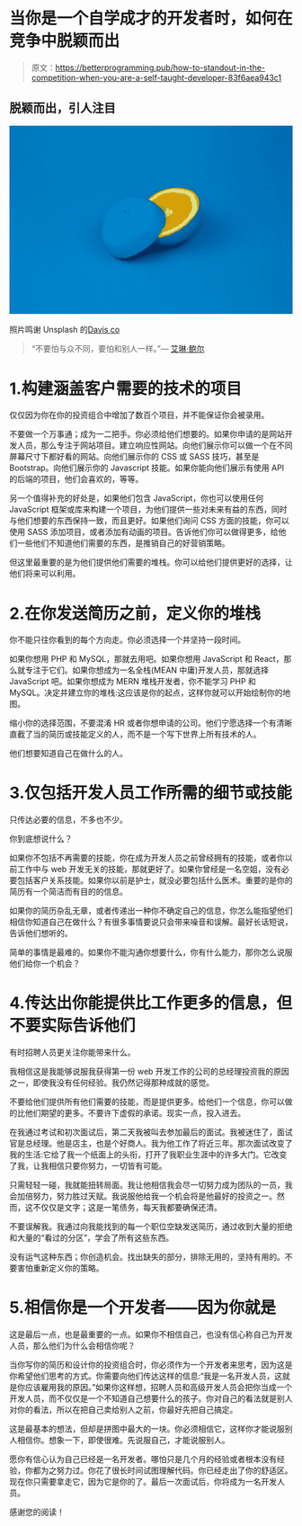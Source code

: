 # 当你是一个自学成才的开发者时，如何在竞争中脱颖而出

> 原文：<https://betterprogramming.pub/how-to-standout-in-the-competition-when-you-are-a-self-taught-developer-83f6aea943c1>

## 脱颖而出，引人注目

![](img/f1cec1d8d1e361bb5a67311fd5141f94.png)

照片鸣谢 Unsplash 的[Davis co](https://unsplash.com/photos/5E5N49RWtbA)

> “不要怕与众不同，要怕和别人一样。”— [艾琳·鲍尔](https://erinbower.net/2017/11/13/monday-motivation-dont-be-afraid-to-be-different/)

# 1.构建涵盖客户需要的技术的项目

仅仅因为你在你的投资组合中增加了数百个项目，并不能保证你会被录用。

不要做一个万事通；成为一二把手。你必须给他们想要的。如果你申请的是网站开发人员，那么专注于网站项目。建立响应性网站。向他们展示你可以做一个在不同屏幕尺寸下都好看的网站。向他们展示你的 CSS 或 SASS 技巧，甚至是 Bootstrap。向他们展示你的 Javascript 技能。如果你能向他们展示有使用 API 的后端的项目，他们会喜欢的，等等。

另一个值得补充的好处是，如果他们包含 JavaScript，你也可以使用任何 JavaScript 框架或库来构建一个项目，为他们提供一些对未来有益的东西，同时与他们想要的东西保持一致，而且更好。如果他们询问 CSS 方面的技能，你可以使用 SASS 添加项目，或者添加有动画的项目。告诉他们你可以做得更多，给他们一些他们不知道他们需要的东西，是推销自己的好营销策略。

但这里最重要的是为他们提供他们需要的堆栈。你可以给他们提供更好的选择，让他们将来可以利用。

# 2.在你发送简历之前，定义你的堆栈

你不能只往你看到的每个方向走。你必须选择一个并坚持一段时间。

如果你想用 PHP 和 MySQL，那就去用吧。如果你想用 JavaScript 和 React，那么就专注于它们。如果你想成为一名全栈(MEAN 中庸)开发人员，那就选择 JavaScript 吧。如果你想成为 MERN 堆栈开发者，你不能学习 PHP 和 MySQL。决定并建立你的堆栈:这应该是你的起点，这样你就可以开始绘制你的地图。

缩小你的选择范围，不要混淆 HR 或者你想申请的公司。他们宁愿选择一个有清晰直截了当的简历或技能定义的人，而不是一个写下世界上所有技术的人。

他们想要知道自己在做什么的人。

# 3.仅包括开发人员工作所需的细节或技能

只传达必要的信息，不多也不少。

你到底想说什么？

如果你不包括不再需要的技能，你在成为开发人员之前曾经拥有的技能，或者你以前工作中与 web 开发无关的技能，那就更好了。如果你曾经是一名空姐，没有必要包括客户关系技能。如果你以前是护士，就没必要包括什么医术。重要的是你的简历有一个简洁而有目的的信息。

如果你的简历杂乱无章，或者传递出一种你不确定自己的信息，你怎么能指望他们相信你知道自己在做什么？有很多事情要说只会带来噪音和误解。最好长话短说，告诉他们想听的。

简单的事情是最难的。如果你不能沟通你想要什么，你有什么能力，那你怎么说服他们给你一个机会？

# 4.传达出你能提供比工作更多的信息，但不要实际告诉他们

有时招聘人员更关注你能带来什么。

我相信这是我能够说服我获得第一份 web 开发工作的公司的总经理投资我的原因之一，即使我没有任何经验。我仍然记得那种成就的感觉。

不要给他们提供所有他们需要的技能，而是提供更多。给他们一个信息，你可以做的比他们期望的更多。不要许下虚假的承诺。现实一点，投入进去。

在我通过考试和初次面试后，第二天我被叫去参加最后的面试。我被迷住了，面试官是总经理。他是店主，也是个好商人。我为他工作了将近三年。那次面试改变了我的生活:它给了我一个纸面上的头衔，打开了我职业生涯中的许多大门。它改变了我，让我相信只要你努力，一切皆有可能。

只需轻轻一碰，我就能扭转局面。我让他相信我会尽一切努力成为团队的一员，我会加倍努力，努力胜过天赋。我说服他给我一个机会将是他最好的投资之一。然而，这不仅仅是文字；这是一笔债务，每天我都要确保还清。

不要误解我。我通过向我能找到的每一个职位空缺发送简历，通过收到大量的拒绝和大量的“看过的分区”，学会了所有这些东西。

没有运气这种东西；你创造机会。找出缺失的部分，排除无用的，坚持有用的。不要害怕重新定义你的策略。

# 5.相信你是一个开发者——因为你就是

这是最后一点，也是最重要的一点。如果你不相信自己，也没有信心称自己为开发人员，那么他们为什么会相信你呢？

当你写你的简历和设计你的投资组合时，你必须作为一个开发者来思考，因为这是你希望他们思考的方式。你需要向他们传达这样的信息:“我是一名开发人员，这就是你应该雇用我的原因。”如果你这样想，招聘人员和高级开发人员会把你当成一个开发人员，而不仅仅是一个不知道自己想要什么的孩子。你对自己的看法就是别人对你的看法，所以在把自己卖给别人之前，你最好先把自己搞定。

这是最基本的想法，但却是拼图中最大的一块。你必须相信它，这样你才能说服别人相信你。想象一下，即使很难。先说服自己，才能说服别人。

愿你有信心认为自己已经是一名开发者。哪怕只是几个月的经验或者根本没有经验，你都为之努力过。你花了很长时间试图理解代码。你已经走出了你的舒适区。现在你只需要拿走它，因为它是你的了。最后一次面试后，你将成为一名开发人员。

感谢您的阅读！